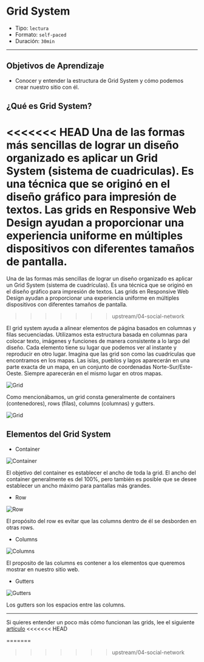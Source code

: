 # Grid System

- Tipo: `lectura`
- Formato: `self-paced`
- Duración: `30min`

***

## Objetivos de Aprendizaje

- Conocer y entender la estructura de Grid System y cómo podemos crear nuestro
  sitio con él.

## ¿Qué es Grid System?

<<<<<<< HEAD
Una de las formas más sencillas de lograr un diseño organizado es aplicar un Grid System (sistema de cuadriculas). Es una técnica que se originó en el diseño gráfico para impresión de textos. Las grids en Responsive Web Design ayudan a proporcionar una experiencia uniforme en múltiples dispositivos con diferentes tamaños de pantalla. 
=======
Una de las formas más sencillas de lograr un diseño organizado es aplicar un Grid System (sistema de cuadrículas). Es una técnica que se originó en el diseño gráfico para impresión de textos. Las grids en Responsive Web Design ayudan a proporcionar una experiencia uniforme en múltiples dispositivos con diferentes tamaños de pantalla.
>>>>>>> upstream/04-social-network

El grid system ayuda a alinear elementos de página basados ​​en columnas y filas secuenciadas. Utilizamos esta estructura basada en columnas para colocar texto, imágenes y funciones de manera consistente a lo largo del diseño. Cada elemento tiene su lugar que podemos ver al instante y reproducir en otro lugar. Imagina que las grid son como las cuadrículas que encontramos en los mapas. Las islas, pueblos y lagos aparecerán en una parte exacta de un mapa, en un conjunto de coordenadas Norte-Sur/Este-Oeste. Siempre aparecerán en el mismo lugar en otros mapas.

![Grid](http://test.visitnorway.org/wp-content/uploads/sites/2/2013/02/Grid_3.png)


Como mencionábamos, un grid consta generalmente de containers (contenedores),
rows (filas), columns (columnas) y gutters.


![Grid](https://mdn.mozillademos.org/files/13899/grid.png)

## Elementos del Grid System

- Container

![Container](http://j4n.co/content/4-blog/10-Creating-your-own-css-grid-system/container.png)


El objetivo del container es establecer el ancho de toda la grid. El ancho del
container generalmente es del 100%, pero también es posible que se desee
establecer un ancho máximo para pantallas más grandes.


- Row

![Row](http://j4n.co/content/4-blog/10-Creating-your-own-css-grid-system/row.png)


El propósito del row es evitar que las columns dentro de él se desborden en
otras rows.


- Columns

![Columns](http://j4n.co/content/4-blog/10-Creating-your-own-css-grid-system/column.png)


El proposito de las columns es contener a los elementos que queremos mostrar en
nuestro sitio web.


- Gutters

![Gutters](http://j4n.co/content/4-blog/10-Creating-your-own-css-grid-system/column-gutters.png)

Los gutters son los espacios entre las columns.


- - -

Si quieres entender un poco más cómo funcionan las grids, lee el siguiente [artículo](https://medium.com/laboratoria-how-to/cien-por-ciento-divididos-grid-system-y-su-secuaz-el-layout-545e8a90d63e "artículo")
<<<<<<< HEAD

=======
>>>>>>> upstream/04-social-network
